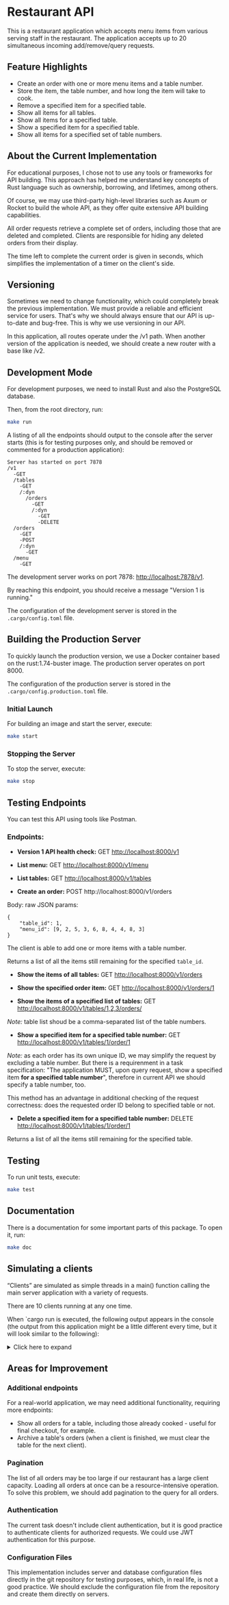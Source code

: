 # Restaurant API

This is a restaurant application which accepts menu items from various serving staff in the restaurant.
The application accepts up to 20 simultaneous incoming add/remove/query requests.

## Feature Highlights

- Create an order with one or more menu items and a table number.
- Store the item, the table number, and how long the item will take to cook.
- Remove a specified item for a specified table.
- Show all items for all tables.
- Show all items for a specified table.
- Show a specified item for a specified table.
- Show all items for a specified set of table numbers.


## About the Current Implementation

For educational purposes, I chose not to use any tools or frameworks for API building. This approach has helped me understand key concepts of Rust language such as ownership, borrowing, and lifetimes, among others.

Of course, we may use third-party high-level libraries such as Axum or Rocket to build the whole API, as they offer quite extensive API building capabilities.

All order requests retrieve a complete set of orders, including those that are deleted and completed. Clients are responsible for hiding any deleted orders from their display.

The time left to complete the current order is given in seconds, which simplifies the implementation of a timer on the client's side.


## Versioning

Sometimes we need to change functionality, which could completely break the previous implementation. We must provide a reliable and efficient service for users. That's why we should always ensure that our API is up-to-date and bug-free. This is why we use versioning in our API.

In this application, all routes operate under the /v1 path. When another version of the application is needed, we should create a new router with a base like /v2.

## Development Mode
For development purposes, we need to install Rust and also the PostgreSQL database.

Then, from the root directory, run:
```bash
make run
```

A listing of all the endpoints should output to the console after the server starts (this is for testing purposes only, and should be removed or commented for a production application):

```
Server has started on port 7878
/v1
  -GET
  /tables
    -GET
    /:dyn
      /orders
        -GET
        /:dyn
          -GET
          -DELETE
  /orders
    -GET
    -POST
    /:dyn
      -GET
  /menu
    -GET
```

The development server works on port 7878: [http://localhost:7878/v1](http://localhost:7878/v1).

By reaching this endpoint, you should receive a message "Version 1 is running."

The configuration of the development server is stored in the `.cargo/config.toml` file.



## Building the Production Server

To quickly launch the production version, we use a Docker container based on the rust:1.74-buster image. The production server operates on port 8000.

The configuration of the production server is stored in the `.cargo/config.production.toml` file.


### Initial Launch

For building an image and start the server, execute:

```bash
make start
```


### Stopping the Server

To stop the server, execute:

```bash
make stop
```


## Testing Endpoints

You can test this API using tools like Postman.


### Endpoints:

- **Version 1 API health check:** GET [http://localhost:8000/v1](http://localhost:8000/v1)

- **List menu:** GET [http://localhost:8000/v1/menu](http://localhost:8000/v1/menu)

- **List tables:** GET [http://localhost:8000/v1/tables](http://localhost:8000/v1/tables)

- **Create an order:** POST http://localhost:8000/v1/orders

Body: raw
JSON params: 
```
{
    "table_id": 1,
    "menu_id": [9, 2, 5, 3, 6, 8, 4, 4, 8, 3]
}
```
The client is able to add one or more items with a table number.

Returns a list of all the items still remaining for the specified `table_id`.

- **Show the items of all tables:** GET [http://localhost:8000/v1/orders](http://localhost:8000/v1/orders)

- **Show the specified order item:** GET [http://localhost:8000/v1/orders/1](http://localhost:8000/v1/orders/1)

- **Show the items of a specified list of tables:** GET [http://localhost:8000/v1/tables/1,2,3/orders/](http://localhost:8000/v1/tables/1,2,3/orders/)

*Note:* table list shoud be a comma-separated list of the table numbers.


- **Show a specified item for a specified table number:**  GET [http://localhost:8000/v1/tables/1/order/1](http://localhost:8000/v1/tables/1/order/1)

*Note:* as each order has its own unique ID, we may simplify the request by excluding a table number. But there is a requirenment in a task specification: "The application MUST, upon query request, show a specified item **for a specified table number**", therefore in current API we should specify a table number, too.

 This method has an advantage in additional checking of the request correctness: does the requested order ID belong to specified table or not.


- **Delete a specified item for a specified table number:**  DELETE [http://localhost:8000/v1/tables/1/order/1](http://localhost:8000/v1/tables/1/order/1)

Returns a list of all the items still remaining for the specified table.




## Testing

To run unit tests, execute:

```bash
make test
```

## Documentation

There is a documentation for some important parts of this package. To open it, run:

```bash
make doc
```


## Simulating a clients

“Clients” are simulated as simple threads in a main() function calling the main server application with a variety of requests.

There are 10 clients running at any one time.

When `cargo run is executed, the following output appears in the console (the output from this application might be a little different every time, but it will look similar to the following):

<details>
  <summary>Click here to expand</summary>
  
```bash
Table 1 client started
Table 2 client started
Table 3 client started
Table 4 client started
Table 5 client started
Table 6 client started
Table 8 client started
Table 10 client started
Table 9 client started
Table 7 client started
Table 6 menu: 20 items
Table 7 menu: 20 items
Table 5 menu: 20 items
Table 10 menu: 20 items
Table 1 menu: 20 items
Table 9 menu: 20 items
Table 8 menu: 20 items
Table 4 menu: 20 items
Table 2 menu: 20 items
Table 3 menu: 20 items
Table 6 orders: [
    Order 422 for table 6: Vegetarian Lasagna (3)[600 sec left],
    Order 425 for table 6: Greek Moussaka (15)[300 sec left],
    Order 426 for table 6: Lamb Rogan Josh (10)[840 sec left],
]
Table 7 orders: [
    Order 421 for table 7: Beef Stroganoff (6)[540 sec left],
    Order 423 for table 7: Beef Stroganoff (6)[540 sec left],
    Order 424 for table 7: Greek Moussaka (15)[300 sec left],
]
Table 10 orders: [
    Order 427 for table 10: Mexican Chicken Fajitas (13)[480 sec left],
    Order 428 for table 10: Indian Butter Chicken (16)[780 sec left],
    Order 429 for table 10: Vegetarian Lasagna (3)[600 sec left],
]
Table 5 orders: [
    Order 439 for table 5: Lamb Rogan Josh (10)[840 sec left],
    Order 440 for table 5: Thai Green Curry (4)[300 sec left],
    Order 441 for table 5: Mexican Chicken Fajitas (13)[480 sec left],
]
Table 1 orders: [
    Order 436 for table 1: Classic Margherita Pizza (1)[720 sec left],
    Order 437 for table 1: Lamb Rogan Josh (10)[840 sec left],
    Order 438 for table 1: Szechuan Tofu Stir-Fry (9)[480 sec left],
]
Table 8 orders: [
    Order 433 for table 8: Szechuan Tofu Stir-Fry (9)[480 sec left],
    Order 434 for table 8: Vegetarian Lasagna (3)[600 sec left],
    Order 435 for table 8: Vegetarian Lasagna (3)[600 sec left],
]
Table 4 orders: [
    Order 430 for table 4: American Cheeseburger (18)[420 sec left],
    Order 431 for table 4: Chicken Caesar Salad (5)[120 sec left],
    Order 432 for table 4: Classic Margherita Pizza (1)[720 sec left],
]
Table 9 orders: [
    Order 442 for table 9: Spanish Paella (17)[540 sec left],
    Order 443 for table 9: Korean Bibimbap (12)[600 sec left],
    Order 444 for table 9: Lamb Rogan Josh (10)[840 sec left],
]
Table 2 orders: [
    Order 445 for table 2: Szechuan Tofu Stir-Fry (9)[480 sec left],
    Order 446 for table 2: American Cheeseburger (18)[420 sec left],
    Order 447 for table 2: Szechuan Tofu Stir-Fry (9)[480 sec left],
]
Table 3 orders: [
    Order 448 for table 3: Vegetarian Lasagna (3)[600 sec left],
    Order 449 for table 3: English Fish and Chips (20)[300 sec left],
    Order 450 for table 3: Indian Butter Chicken (16)[780 sec left],
]
Table 6 orders after deletion: [
    Order 422 for table 6: Vegetarian Lasagna (3)[594 sec left],
    Order 425 for table 6: Greek Moussaka (15) [deleted],
    Order 426 for table 6: Lamb Rogan Josh (10)[834 sec left],
]
Table 7 orders after deletion: [
    Order 421 for table 7: Beef Stroganoff (6)[534 sec left],
    Order 423 for table 7: Beef Stroganoff (6) [deleted],
    Order 424 for table 7: Greek Moussaka (15)[294 sec left],
]
Table 10 orders after deletion: [
    Order 427 for table 10: Mexican Chicken Fajitas (13)[474 sec left],
    Order 428 for table 10: Indian Butter Chicken (16)[774 sec left],
    Order 429 for table 10: Vegetarian Lasagna (3) [deleted],
]
Table 1 orders after deletion: [
    Order 436 for table 1: Classic Margherita Pizza (1)[714 sec left],
    Order 437 for table 1: Lamb Rogan Josh (10)[834 sec left],
    Order 438 for table 1: Szechuan Tofu Stir-Fry (9) [deleted],
]
Table 8 orders after deletion: [
    Order 433 for table 8: Szechuan Tofu Stir-Fry (9)[474 sec left],
    Order 434 for table 8: Vegetarian Lasagna (3) [deleted],
    Order 435 for table 8: Vegetarian Lasagna (3)[594 sec left],
]
Table 5 orders after deletion: [
    Order 439 for table 5: Lamb Rogan Josh (10)[834 sec left],
    Order 440 for table 5: Thai Green Curry (4) [deleted],
    Order 441 for table 5: Mexican Chicken Fajitas (13)[474 sec left],
]
Table 4 orders after deletion: [
    Order 430 for table 4: American Cheeseburger (18) [deleted],
    Order 431 for table 4: Chicken Caesar Salad (5)[114 sec left],
    Order 432 for table 4: Classic Margherita Pizza (1)[714 sec left],
]
Table 9 orders after deletion: [
    Order 442 for table 9: Spanish Paella (17)[534 sec left],
    Order 443 for table 9: Korean Bibimbap (12) [deleted],
    Order 444 for table 9: Lamb Rogan Josh (10)[834 sec left],
]
Table 2 orders after deletion: [
    Order 445 for table 2: Szechuan Tofu Stir-Fry (9)[474 sec left],
    Order 446 for table 2: American Cheeseburger (18)[414 sec left],
    Order 447 for table 2: Szechuan Tofu Stir-Fry (9) [deleted],
]
Table 3 orders after deletion: [
    Order 448 for table 3: Vegetarian Lasagna (3)[594 sec left],
    Order 449 for table 3: English Fish and Chips (20)[294 sec left],
    Order 450 for table 3: Indian Butter Chicken (16) [deleted],
]
Order 426 for table 6: Lamb Rogan Josh (10)[829 sec left]
Order 421 for table 7: Beef Stroganoff (6)[529 sec left]
Order 429 for table 10: Vegetarian Lasagna (3) [deleted]
Order 435 for table 8: Vegetarian Lasagna (3)[589 sec left]
Order 440 for table 5: Thai Green Curry (4) [deleted]
Order 437 for table 1: Lamb Rogan Josh (10)[829 sec left]
Order 431 for table 4: Chicken Caesar Salad (5)[109 sec left]
Order 443 for table 9: Korean Bibimbap (12) [deleted]
Order 446 for table 2: American Cheeseburger (18)[409 sec left]
Order 450 for table 3: Indian Butter Chicken (16) [deleted]
Table 6 orders after 200 sec: [
    Order 422 for table 6: Vegetarian Lasagna (3)[389 sec left],
    Order 425 for table 6: Greek Moussaka (15) [deleted],
    Order 426 for table 6: Lamb Rogan Josh (10)[629 sec left],
]
Table 7 orders after 200 sec: [
    Order 421 for table 7: Beef Stroganoff (6)[329 sec left],
    Order 423 for table 7: Beef Stroganoff (6) [deleted],
    Order 424 for table 7: Greek Moussaka (15)[89 sec left],
]
Table 10 orders after 200 sec: [
    Order 427 for table 10: Mexican Chicken Fajitas (13)[269 sec left],
    Order 428 for table 10: Indian Butter Chicken (16)[569 sec left],
    Order 429 for table 10: Vegetarian Lasagna (3) [deleted],
]
Table 5 orders after 200 sec: [
    Order 439 for table 5: Lamb Rogan Josh (10)[629 sec left],
    Order 440 for table 5: Thai Green Curry (4) [deleted],
    Order 441 for table 5: Mexican Chicken Fajitas (13)[269 sec left],
]
Table 8 orders after 200 sec: [
    Order 433 for table 8: Szechuan Tofu Stir-Fry (9)[269 sec left],
    Order 434 for table 8: Vegetarian Lasagna (3) [deleted],
    Order 435 for table 8: Vegetarian Lasagna (3)[389 sec left],
]
Table 1 orders after 200 sec: [
    Order 436 for table 1: Classic Margherita Pizza (1)[509 sec left],
    Order 437 for table 1: Lamb Rogan Josh (10)[629 sec left],
    Order 438 for table 1: Szechuan Tofu Stir-Fry (9) [deleted],
]
Table 4 orders after 200 sec: [
    Order 430 for table 4: American Cheeseburger (18) [deleted],
    Order 431 for table 4: Chicken Caesar Salad (5) [completed],
    Order 432 for table 4: Classic Margherita Pizza (1)[509 sec left],
]
Table 9 orders after 200 sec: [
    Order 442 for table 9: Spanish Paella (17)[329 sec left],
    Order 443 for table 9: Korean Bibimbap (12) [deleted],
    Order 444 for table 9: Lamb Rogan Josh (10)[629 sec left],
]
Table 2 orders after 200 sec: [
    Order 445 for table 2: Szechuan Tofu Stir-Fry (9)[269 sec left],
    Order 446 for table 2: American Cheeseburger (18)[209 sec left],
    Order 447 for table 2: Szechuan Tofu Stir-Fry (9) [deleted],
]
Table 3 orders after 200 sec: [
    Order 448 for table 3: Vegetarian Lasagna (3)[389 sec left],
    Order 449 for table 3: English Fish and Chips (20)[89 sec left],
    Order 450 for table 3: Indian Butter Chicken (16) [deleted],
]

```
</details>


## Areas for Improvement

### Additional endpoints

For a real-world application, we may need additional functionality, requiring more endpoints:

- Show all orders for a table, including those already cooked - useful for final checkout, for example.
- Archive a table's orders (when a client is finished, we must clear the table for the next client).

### Pagination
The list of all orders may be too large if our restaurant has a large client capacity. Loading all orders at once can be a resource-intensive operation. To solve this problem, we should add pagination to the query for all orders.

### Authentication

The current task doesn't include client authentication, but it is good practice to authenticate clients for authorized requests. We could use JWT authentication for this purpose.

### Configuration Files

This implementation includes server and database configuration files directly in the git repository for testing purposes, which, in real life, is not a good practice. We should exclude the configuration file from the repository and create them directly on servers.
